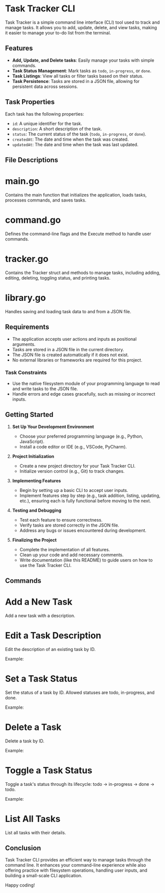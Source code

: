 # Task Tracker CLI

Task Tracker is a simple command line interface (CLI) tool used to track and manage tasks. It allows you to add, update, delete, and view tasks, making it easier to manage your to-do list from the terminal.

## Features

- **Add, Update, and Delete tasks**: Easily manage your tasks with simple commands.
- **Task Status Management**: Mark tasks as `todo`, `in-progress`, or `done`.
- **Task Listings**: View all tasks or filter tasks based on their status.
- **Task Persistence**: Tasks are stored in a JSON file, allowing for persistent data across sessions.

## Task Properties

Each task has the following properties:
- `id`: A unique identifier for the task.
- `description`: A short description of the task.
- `status`: The current status of the task (`todo`, `in-progress`, or `done`).
- `createdAt`: The date and time when the task was created.
- `updatedAt`: The date and time when the task was last updated.

## File Descriptions

# main.go

Contains the main function that initializes the application, loads tasks, processes commands, and saves tasks.

# command.go

Defines the command-line flags and the Execute method to handle user commands.

# tracker.go

Contains the Tracker struct and methods to manage tasks, including adding, editing, deleting, toggling status, and printing tasks.

# library.go

Handles saving and loading task data to and from a JSON file.

## Requirements

- The application accepts user actions and inputs as positional arguments.
- Tasks are stored in a JSON file in the current directory.
- The JSON file is created automatically if it does not exist.
- No external libraries or frameworks are required for this project.

### Task Constraints
- Use the native filesystem module of your programming language to read and write tasks to the JSON file.
- Handle errors and edge cases gracefully, such as missing or incorrect inputs.

## Getting Started

1. **Set Up Your Development Environment**
    - Choose your preferred programming language (e.g., Python, JavaScript).
    - Install a code editor or IDE (e.g., VSCode, PyCharm).

2. **Project Initialization**
    - Create a new project directory for your Task Tracker CLI.
    - Initialize version control (e.g., Git) to track changes.

3. **Implementing Features**
    - Begin by setting up a basic CLI to accept user inputs.
    - Implement features step by step (e.g., task addition, listing, updating, etc.), ensuring each is fully functional before moving to the next.

4. **Testing and Debugging**
    - Test each feature to ensure correctness.
    - Verify tasks are stored correctly in the JSON file.
    - Address any bugs or issues encountered during development.

5. **Finalizing the Project**
    - Complete the implementation of all features.
    - Clean up your code and add necessary comments.
    - Write documentation (like this README) to guide users on how to use the Task Tracker CLI.

## Commands

# Add a New Task

Add a new task with a description.
<!-- go run main.go --add "Your task description" -->

# Edit a Task Description

Edit the description of an existing task by ID.
<!-- go run main.go --edit id:new_description -->
Example:
<!-- go run main.go --edit 1:Updated task description -->

# Set a Task Status

Set the status of a task by ID. Allowed statuses are todo, in-progress, and done.
<!-- go run main.go --status id:new_status -->
Example:
<!-- go run main.go --status 1:done -->

# Delete a Task

Delete a task by ID.
<!-- go run main.go --del id -->
Example:
<!-- go run main.go --del 1 -->

# Toggle a Task Status

Toggle a task's status through its lifecycle: todo -> in-progress -> done -> todo.
<!-- go run main.go --toggle id -->
Example:
<!-- go run main.go --toggle 1 -->

# List All Tasks

List all tasks with their details.
<!-- go run main.go --list -->

## Conclusion

Task Tracker CLI provides an efficient way to manage tasks through the command line. It enhances your command-line experience while also offering practice with filesystem operations, handling user inputs, and building a small-scale CLI application.

Happy coding!